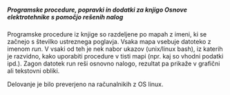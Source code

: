 ##### Programske procedure, popravki in dodatki za knjigo Osnove elektrotehnike s pomočjo rešenih nalog

Programske procedure iz knjige so razdeljene po mapah z imeni, 
ki se začnejo s številko ustreznega poglavja. Vsaka mapa vsebuje 
datoteko z imenom *run*. V vsaki od teh je nek nabor ukazov 
(unix/linux bash), iz katerih je razvidno, kako uporabiti 
procedure v tisti mapi (npr. kaj so vhodni podatki ipd.). 
Zagon datotek run reši osnovno nalogo, rezultat pa prikaže 
v grafični ali tekstovni obliki. 

Delovanje je bilo preverjeno na računalnikih z OS linux.
